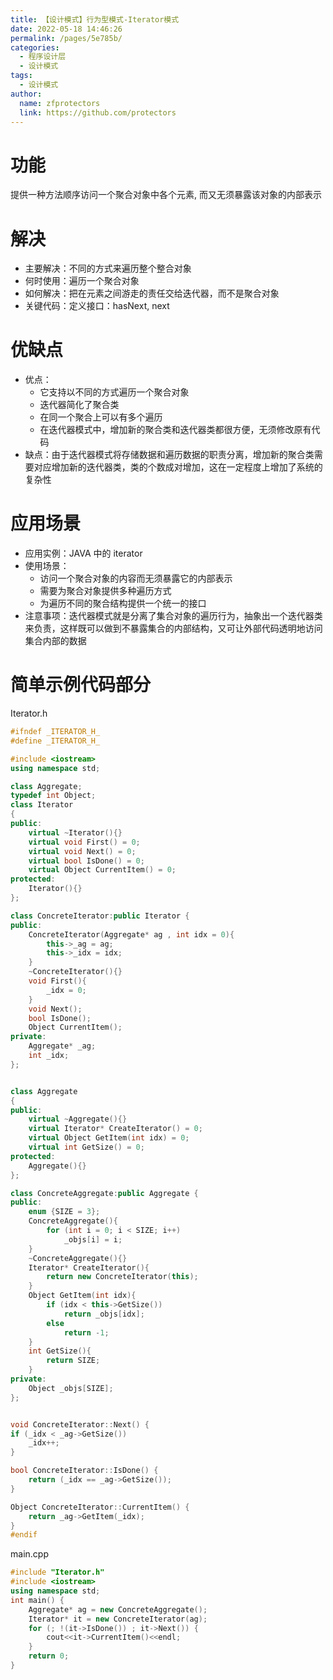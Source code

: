 ```yaml
---
title: 【设计模式】行为型模式-Iterator模式
date: 2022-05-18 14:46:26
permalink: /pages/5e785b/
categories: 
  - 程序设计层
  - 设计模式
tags: 
  - 设计模式
author: 
  name: zfprotectors
  link: https://github.com/protectors
---
```

# 功能
提供一种方法顺序访问一个聚合对象中各个元素, 而又无须暴露该对象的内部表示
# 解决
- 主要解决：不同的方式来遍历整个整合对象
- 何时使用：遍历一个聚合对象
- 如何解决：把在元素之间游走的责任交给迭代器，而不是聚合对象
- 关键代码：定义接口：hasNext, next

# 优缺点
- 优点：
    - 它支持以不同的方式遍历一个聚合对象
    - 迭代器简化了聚合类
    - 在同一个聚合上可以有多个遍历
    - 在迭代器模式中，增加新的聚合类和迭代器类都很方便，无须修改原有代码
- 缺点：由于迭代器模式将存储数据和遍历数据的职责分离，增加新的聚合类需要对应增加新的迭代器类，类的个数成对增加，这在一定程度上增加了系统的复杂性

# 应用场景
- 应用实例：JAVA 中的 iterator
- 使用场景：
    - 访问一个聚合对象的内容而无须暴露它的内部表示
    - 需要为聚合对象提供多种遍历方式
    - 为遍历不同的聚合结构提供一个统一的接口
- 注意事项：迭代器模式就是分离了集合对象的遍历行为，抽象出一个迭代器类来负责，这样既可以做到不暴露集合的内部结构，又可让外部代码透明地访问集合内部的数据

# 简单示例代码部分

Iterator.h
```cpp
#ifndef _ITERATOR_H_ 
#define _ITERATOR_H_ 

#include <iostream>
using namespace std;

class Aggregate;
typedef int Object;
class Iterator
{
public:
	virtual ~Iterator(){}
	virtual void First() = 0;
	virtual void Next() = 0;
	virtual bool IsDone() = 0;
	virtual Object CurrentItem() = 0;
protected: 
	Iterator(){}
};

class ConcreteIterator:public Iterator {
public:
	ConcreteIterator(Aggregate* ag , int idx = 0){
		this->_ag = ag;
		this->_idx = idx;
	}
	~ConcreteIterator(){}
	void First(){
		_idx = 0;
	}
	void Next();
	bool IsDone();
	Object CurrentItem();
private:
	Aggregate* _ag;
	int _idx; 
};


class Aggregate
{
public:
	virtual ~Aggregate(){}
	virtual Iterator* CreateIterator() = 0; 
	virtual Object GetItem(int idx) = 0; 
	virtual int GetSize() = 0;
protected: 
	Aggregate(){}
};

class ConcreteAggregate:public Aggregate {
public:
	enum {SIZE = 3}; 
	ConcreteAggregate(){
		for (int i = 0; i < SIZE; i++) 
			_objs[i] = i;
	}
	~ConcreteAggregate(){} 
	Iterator* CreateIterator(){
		return new ConcreteIterator(this);
	}
	Object GetItem(int idx){
		if (idx < this->GetSize()) 
			return _objs[idx];
		else
			return -1;
	}
	int GetSize(){
		return SIZE;
	}
private:
	Object _objs[SIZE]; 
};


void ConcreteIterator::Next() {
if (_idx < _ag->GetSize()) 
	_idx++;
}

bool ConcreteIterator::IsDone() {
	return (_idx == _ag->GetSize()); 
}

Object ConcreteIterator::CurrentItem() {
	return _ag->GetItem(_idx); 
}
#endif
```

main.cpp
```cpp
#include "Iterator.h"
#include <iostream> 
using namespace std;
int main() {
	Aggregate* ag = new ConcreteAggregate();
	Iterator* it = new ConcreteIterator(ag);
	for (; !(it->IsDone()) ; it->Next()) {
		cout<<it->CurrentItem()<<endl; 
	}
	return 0; 
}
```
